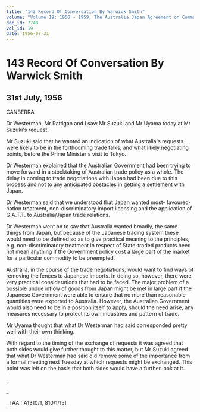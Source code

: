 ```yaml
---
title: "143 Record Of Conversation By Warwick Smith"
volume: "Volume 19: 1950 - 1959, The Australia Japan Agreement on Commerce"
doc_id: 7748
vol_id: 19
date: 1956-07-31
---
```


# 143 Record Of Conversation By Warwick Smith

## 31st July, 1956

CANBERRA

Dr Westerman, Mr Rattigan and I saw Mr Suzuki and Mr Uyama today at Mr Suzuki's request.

Mr Suzuki said that he wanted an indication of what Australia's requests were likely to be in the forthcoming trade talks, and what likely negotiating points, before the Prime Minister's visit to Tokyo.

Dr Westerman explained that the Australian Government had been trying to move forward in a stocktaking of Australian trade policy as a whole. The delay in coming to trade negotiations with Japan had been due to this process and not to any anticipated obstacles in getting a settlement with Japan.

Dr Westerman said that we understood that Japan wanted most- favoured-nation treatment, non-discriminatory import licensing and the application of G.A.T.T. to Australia/Japan trade relations.

Dr Westerman went on to say that Australia wanted broadly, the same things from Japan, but because of the Japanese trading system these would need to be defined so as to give practical meaning to the principles, e.g. non-discriminatory treatment in respect of State-traded products need not mean anything if the Government policy cost a large part of the market for a particular commodity to be preempted.

Australia, in the course of the trade negotiations, would want to find ways of removing the fences to Japanese imports. In doing so, however, there were very practical considerations that had to be faced. The major problem of a possible undue inflow of goods from Japan might be met in large part if the Japanese Government were able to ensure that no more than reasonable quantities were exported to Australia. However, the Australian Government would also need to be in a position itself to apply, should the need arise, any measures necessary to protect its own industries and pattern of trade.

Mr Uyama thought that what Dr Westerman had said corresponded pretty well with their own thinking.

With regard to the timing of the exchange of requests it was agreed that both sides would give further thought to this matter, but Mr Suzuki agreed that what Dr Westerman had said did remove some of the importance from a formal meeting next Tuesday at which requests might be exchanged. This point was left on the basis that both sides would have a further look at it.

_

_

_ [AA : A1310/1, 810/1/15]_
